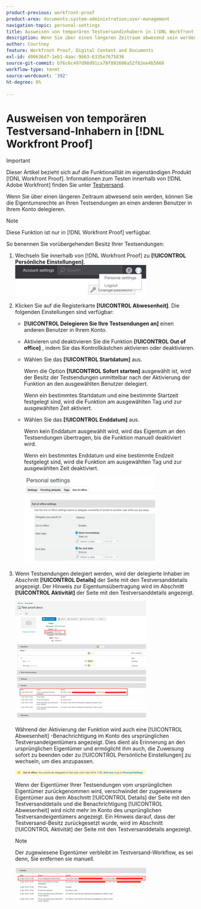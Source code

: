 ```yaml
---
product-previous: workfront-proof
product-area: documents;system-administration;user-management
navigation-topic: personal-settings
title: Ausweisen von temporären Testversandinhabern in [!DNL Workfront Proof]
description: Wenn Sie über einen längeren Zeitraum abwesend sein werden, können Sie die Eigentumsrechte an Ihren Testsendungen an einen anderen Benutzer in Ihrem Konto delegieren.
author: Courtney
feature: Workfront Proof, Digital Content and Documents
exl-id: d00636d7-1eb1-4aac-9663-6335e7675836
source-git-commit: bf6c6c497d98d91ca78f892606a52f82ee4b5666
workflow-type: tm+mt
source-wordcount: '392'
ht-degree: 0%

---
```


# Ausweisen von temporären Testversand-Inhabern in [!DNL Workfront Proof]

>[!IMPORTANT]
>
>Dieser Artikel bezieht sich auf die Funktionalität im eigenständigen Produkt [!DNL Workfront Proof]. Informationen zum Testen innerhalb von [!DNL Adobe Workfront] finden Sie unter [Testversand](../../../review-and-approve-work/proofing/proofing.md).

Wenn Sie über einen längeren Zeitraum abwesend sein werden, können Sie die Eigentumsrechte an Ihren Testsendungen an einen anderen Benutzer in Ihrem Konto delegieren.

>[!NOTE]
>
>Diese Funktion ist nur in [!DNL Workfront Proof] verfügbar.

So benennen Sie vorübergehenden Besitz Ihrer Testsendungen:

1. Wechseln Sie innerhalb von [!DNL Workfront Proof] zu **[!UICONTROL Persönliche Einstellungen]**.\
   ![personal-settings.png](assets/personal-settings-350x83.png)

1. Klicken Sie auf die Registerkarte **[!UICONTROL Abwesenheit]**. Die folgenden Einstellungen sind verfügbar:

   * **[!UICONTROL Delegieren Sie Ihre Testsendungen an]** einen anderen Benutzer in Ihrem Konto.
   * Aktivieren und deaktivieren Sie die Funktion **[!UICONTROL Out of office]** , indem Sie das Kontrollkästchen aktivieren oder deaktivieren.
   * Wählen Sie das **[!UICONTROL Startdatum]** aus.

     Wenn die Option **[!UICONTROL Sofort starten]** ausgewählt ist, wird der Besitz der Testsendungen unmittelbar nach der Aktivierung der Funktion an den ausgewählten Benutzer delegiert.

     Wenn ein bestimmtes Startdatum und eine bestimmte Startzeit festgelegt sind, wird die Funktion am ausgewählten Tag und zur ausgewählten Zeit aktiviert.

   * Wählen Sie das **[!UICONTROL Enddatum]** aus.

     Wenn kein Enddatum ausgewählt wird, wird das Eigentum an den Testsendungen übertragen, bis die Funktion manuell deaktiviert wird.

     Wenn ein bestimmtes Enddatum und eine bestimmte Endzeit festgelegt sind, wird die Funktion am ausgewählten Tag und zur ausgewählten Zeit deaktiviert.

     ![out-of-office-options.png](assets/out-of-office-options-350x234.png)

1. Wenn Testsendungen delegiert werden, wird der delegierte Inhaber im Abschnitt **[!UICONTROL Details]** der Seite mit den Testversanddetails angezeigt. Der Hinweis zur Eigentumsübertragung wird im Abschnitt **[!UICONTROL Aktivität]** der Seite mit den Testversanddetails angezeigt.

   ![activity-section-delegation.png](assets/activity-section-delegated-350x318.png)

   Während der Aktivierung der Funktion wird auch eine [!UICONTROL Abwesenheit] -Benachrichtigung im Konto des ursprünglichen Testversandeigentümers angezeigt. Dies dient als Erinnerung an den ursprünglichen Eigentümer und ermöglicht ihm auch, die Zuweisung sofort zu beenden oder zu [!UICONTROL Persönliche Einstellungen] zu wechseln, um dies anzupassen.

   ![notification-on-account.png](assets/notification-on-account-350x15.png)

   Wenn der Eigentümer Ihrer Testsendungen vom ursprünglichen Eigentümer zurückgenommen wird, verschwindet der zugewiesene Eigentümer aus dem Abschnitt [!UICONTROL Details] der Seite mit den Testversanddetails und die Benachrichtigung [!UICONTROL Abwesenheit] wird nicht mehr im Konto des ursprünglichen Testversandeigentümers angezeigt. Ein Hinweis darauf, dass der Testversand-Besitz zurückgesetzt wurde, wird im Abschnitt [!UICONTROL Aktivität] der Seite mit den Testversanddetails angezeigt.

   >[!NOTE]
   >
   >Der zugewiesene Eigentümer verbleibt im Testversand-Workflow, es sei denn, Sie entfernen sie manuell.

   ![[!UICONTROL activity-section-take-back].png](assets/activity-section-taken-back-350x99.png)
